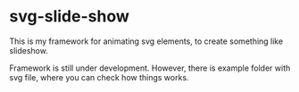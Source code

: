 # svg-slide-show

This is my framework for animating svg elements, to create something like slideshow.

Framework is still under development. However, there is example folder with svg file, where you can check how things works.
